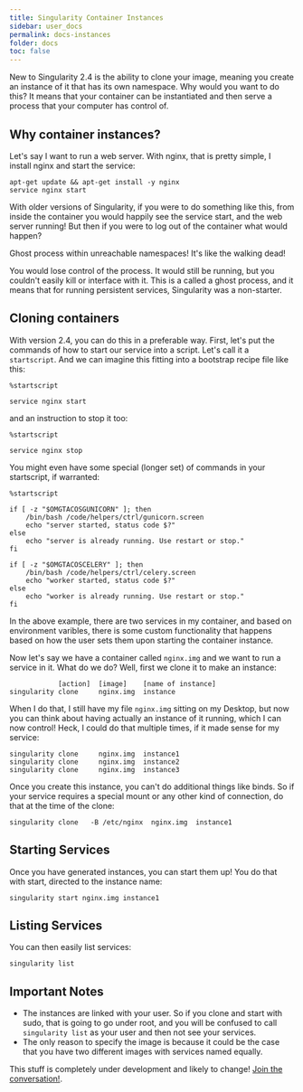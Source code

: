 ```yaml
---
title: Singularity Container Instances
sidebar: user_docs
permalink: docs-instances
folder: docs
toc: false
---
```


New to Singularity 2.4 is the ability to clone your image, meaning you create an instance of it that has its own namespace. Why would you want to do this? It means that your container can be instantiated and then serve a process that your computer has control of. 

## Why container instances?
Let's say I want to run a web server. With nginx, that is pretty simple, I install nginx and start the service:

```
apt-get update && apt-get install -y nginx
service nginx start
```

With older versions of Singularity, if you were to do something like this, from inside the container you would happily see the service start, and the web server running! But then if you were to log out of the container what would happen?

Ghost process within unreachable namespaces! It's like the walking dead!

You would lose control of the process. It would still be running, but you couldn't easily kill or interface with it. This is a called a ghost process, and it means that for running persistent services, Singularity was a non-starter.


## Cloning containers
With version 2.4, you can do this in a preferable way. First, let's put the commands of how to start our service into a script. Let's call it a `startscript`. And we can imagine this fitting into a bootstrap recipe file like this:

```
%startscript

service nginx start
```

and an instruction to stop it too:


```
%startscript

service nginx stop
```

You might even have some special (longer set) of commands in your startscript, if warranted:

```
%startscript

if [ -z "$OMGTACOSGUNICORN" ]; then
    /bin/bash /code/helpers/ctrl/gunicorn.screen
    echo "server started, status code $?"
else
    echo "server is already running. Use restart or stop."
fi

if [ -z "$OMGTACOSCELERY" ]; then
    /bin/bash /code/helpers/ctrl/celery.screen
    echo "worker started, status code $?"
else
    echo "worker is already running. Use restart or stop."
fi
```

In the above example, there are two services in my container, and based on environment varibles, there is some custom functionality that happens based on how the user sets them upon starting the container instance.

Now let's say we have a container called `nginx.img` and we want to run a service in it. What do we do? Well, first we clone it to make an instance:

```
            [action]  [image]    [name of instance]
singularity clone     nginx.img  instance
```

When I do that, I still have my file `nginx.img` sitting on my Desktop, but now you can think about having actually an instance of it running, which I can now control! Heck, I could do that multiple times, if it made sense for my service:

```
singularity clone     nginx.img  instance1
singularity clone     nginx.img  instance2
singularity clone     nginx.img  instance3
```

Once you create this instance, you can't do additional things like binds. So if your service requires a special mount or any other kind of connection, do that at the time of the clone:

```
singularity clone   -B /etc/nginx  nginx.img  instance1
```

## Starting Services
Once you have generated instances, you can start them up! You do that with start, directed to the instance name:

```
singularity start nginx.img instance1
```

## Listing Services
You can then easily list services:

```
singularity list 
```

## Important Notes

- The instances are linked with your user. So if you clone and start with sudo, that is going to go under root, and you will be confused to call `singularity list` as your user and then not see your services.
- The only reason to specify the image is because it could be the case that you have two different images with services named equally.


This stuff is completely under development and likely to change! <a href="https://github.com/singularityware/singularity/issues" target="_blank"> Join the conversation!</a>.
